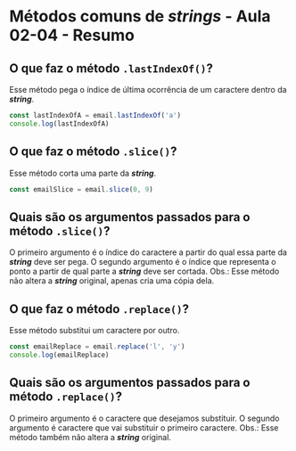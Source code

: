 # Métodos comuns de ***strings*** - Aula 02-04 - Resumo

## O que faz o método `.lastIndexOf()`?

Esse método pega o índice de última ocorrência de um caractere dentro da ***string***.

```javascript
const lastIndexOfA = email.lastIndexOf('a')
console.log(lastIndexOfA)
```

## O que faz o método `.slice()`?

Esse método corta uma parte da ***string***.

```javascript
const emailSlice = email.slice(0, 9)
```

## Quais são os argumentos passados para o método `.slice()`?

O primeiro argumento é o índice do caractere a partir do qual essa parte da ***string*** deve ser pega.
O segundo argumento é o índice que representa o ponto a partir de qual parte a ***string*** deve ser cortada.
Obs.: Esse método não altera a ***string*** original, apenas cria uma cópia dela.

## O que faz o método `.replace()`?

Esse método substitui um caractere por outro.

```javascript
const emailReplace = email.replace('l', 'y')
console.log(emailReplace)
```

## Quais são os argumentos passados para o método `.replace()`?

O primeiro argumento é o caractere que desejamos substituir.
O segundo argumento é  caractere que vai substituir o primeiro caractere.
Obs.: Esse método também não altera a ***string*** original.